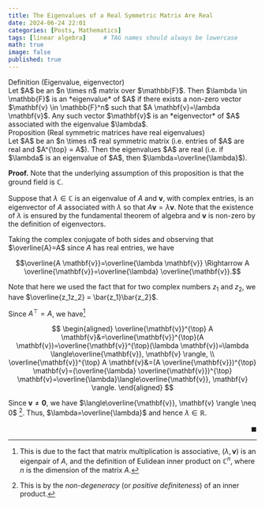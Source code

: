 ```yaml
---
title: The Eigenvalues of a Real Symmetric Matrix Are Real
date: 2024-06-24 22:01
categories: [Posts, Mathematics]
tags: [linear algebra]     # TAG names should always be lowercase
math: true
image: false
published: true
---
```


<div class="defn" markdown="1">
<div class="title"> Definition (Eigenvalue, eigenvector) </div>
Let $A$ be an $n \times n$ matrix over $\mathbb{F}$. Then $\lambda \in \mathbb{F}$ is an *eigenvalue* of $A$ if there exists a non-zero vector $\mathbf{v} \in \mathbb{F}^n$ such that $A \mathbf{v}=\lambda \mathbf{v}$. Any such vector $\mathbf{v}$ is an *eigenvector* of $A$ associated with the eigenvalue $\lambda$.
</div>





<div class="thm" markdown="1">
<div class="title"> Proposition (Real symmetric matrices have real eigenvalues) </div>
Let $A$ be an $n \times n$ real symmetric matrix (i.e. entries of $A$ are real and $A^{\top} = A$). Then the eigenvalues $A$ are real (i.e. if $\lambda$ is an eigenvalue of $A$, then $\lambda=\overline{\lambda}$).
</div>

**Proof.** Note that the underlying assumption of this proposition is that the ground field is $\mathbb{C}$.

Suppose that $\lambda \in \mathbb{C}$ is an eigenvalue of $A$ and $\mathbf{v}$, with complex entries, is an eigenvector of $A$ associated with $\lambda$ so that $A\mathbf{v} = \lambda \mathbf{v}$. Note that the existence of $\lambda$ is ensured by the fundamental theorem of algebra and $\mathbf{v}$ is non-zero by the definition of eigenvectors.

Taking the complex conjugate of both sides and observing that $\overline{A}=A$ since $A$ has real entries, we have 

$$\overline{A \mathbf{v}}=\overline{\lambda \mathbf{v}} \Rightarrow A \overline{\mathbf{v}}=\overline{\lambda} \overline{\mathbf{v}}.$$

Note that here we used the fact that for two complex numbers $z_1$ and $z_2$, we have $\overline{z_1z_2} = \bar{z_1}\bar{z_2}$.
 
Since $A^{\top}=A$, we have[^1]

$$
\begin{aligned}
\overline{\mathbf{v}}^{\top} A \mathbf{v}&=\overline{\mathbf{v}}^{\top}(A \mathbf{v})=\overline{\mathbf{v}}^{\top}(\lambda \mathbf{v})=\lambda \langle\overline{\mathbf{v}}, \mathbf{v} \rangle, \\
\overline{\mathbf{v}}^{\top} A \mathbf{v}&=(A \overline{\mathbf{v}})^{\top} \mathbf{v}=(\overline{\lambda} \overline{\mathbf{v}})^{\top} \mathbf{v}=\overline{\lambda}\langle\overline{\mathbf{v}}, \mathbf{v} \rangle.
\end{aligned}
$$

Since $\mathbf{v} \neq \mathbf{0}$, we have $\langle\overline{\mathbf{v}}, \mathbf{v} \rangle \neq 0$ [^2]. Thus, $\lambda=\overline{\lambda}$ and hence $\lambda \in \mathbb{R}$.
<p style="text-align: right;"> ◼ </p>




[^1]: This is due to the fact that matrix multiplication is associative, $(\lambda, \mathbf{v})$ is an eigenpair of $A$, and the definition of Eulidean inner product on $\mathbb{C}^n$, where $n$ is the dimension of the matrix $A$.

[^2]: This is by the *non-degeneracy* (or *positive definiteness*) of an inner product.
